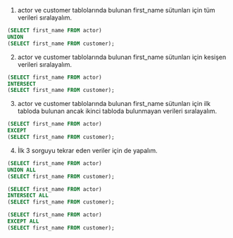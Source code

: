 1.  actor ve customer tablolarında bulunan first_name sütunları için tüm verileri sıralayalım.
```SQL
(SELECT first_name FROM actor)
UNION
(SELECT first_name FROM customer);
```

2.  actor ve customer tablolarında bulunan first_name sütunları için kesişen verileri sıralayalım.
```SQL
(SELECT first_name FROM actor)
INTERSECT
(SELECT first_name FROM customer);
```

3.  actor ve customer tablolarında bulunan first_name sütunları için ilk tabloda bulunan ancak ikinci tabloda bulunmayan verileri sıralayalım.
```SQL
(SELECT first_name FROM actor)
EXCEPT
(SELECT first_name FROM customer);
```

4.  İlk 3 sorguyu tekrar eden veriler için de yapalım.
```SQL
(SELECT first_name FROM actor)
UNION ALL
(SELECT first_name FROM customer);
```
```SQL
(SELECT first_name FROM actor)
INTERSECT ALL
(SELECT first_name FROM customer);
```
```SQL
(SELECT first_name FROM actor)
EXCEPT ALL
(SELECT first_name FROM customer);
```
